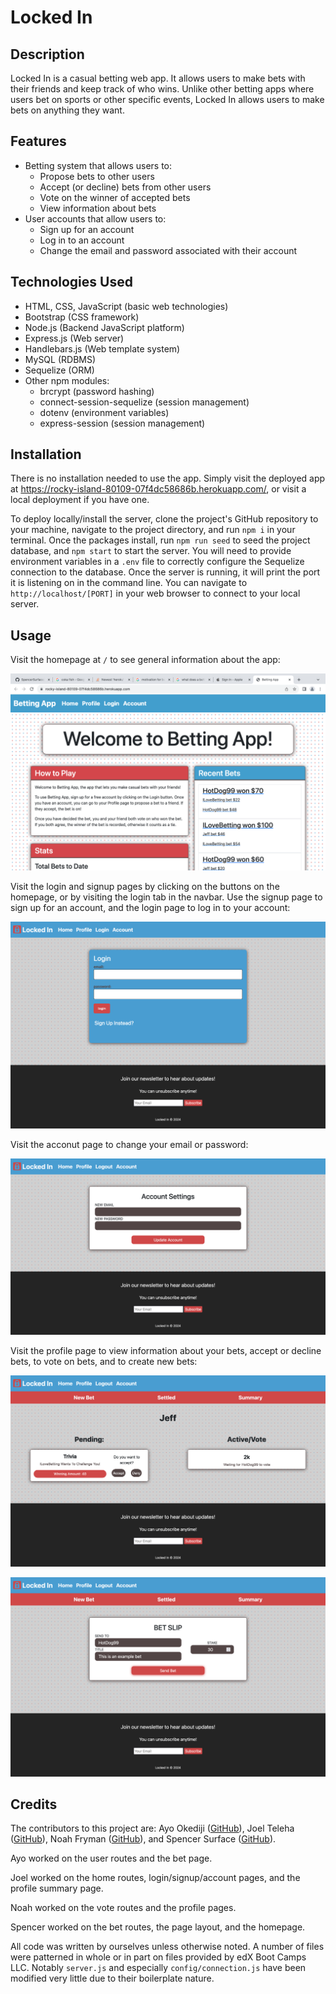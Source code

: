 # Locked In

## Description

Locked In is a casual betting web app. It allows users to make bets with their friends and keep track of who wins. Unlike other betting apps where users bet on sports or other specific events, Locked In allows users to make bets on anything they want.

## Features

* Betting system that allows users to:
    * Propose bets to other users
    * Accept (or decline) bets from other users
    * Vote on the winner of accepted bets
    * View information about bets
* User accounts that allow users to:
    * Sign up for an account
    * Log in to an account
    * Change the email and password associated with their account

## Technologies Used

* HTML, CSS, JavaScript (basic web technologies)
* Bootstrap (CSS framework)
* Node.js (Backend JavaScript platform)
* Express.js (Web server)
* Handlebars.js (Web template system)
* MySQL (RDBMS)
* Sequelize (ORM)
* Other npm modules:
    * brcrypt (password hashing)
    * connect-session-sequelize (session management)
    * dotenv (environment variables)
    * express-session (session management)

## Installation

There is no installation needed to use the app. Simply visit the deployed app at https://rocky-island-80109-07f4dc58686b.herokuapp.com/, or visit a local deployment if you have one.

To deploy locally/install the server, clone the project's GitHub repository to your machine, navigate to the project directory, and run `npm i` in your terminal. Once the packages install, run `npm run seed` to seed the project database, and `npm start` to start the server. You will need to provide environment variables in a `.env` file to correctly configure the Sequelize connection to the database. Once the server is running, it will print the port it is listening on in the command line. You can navigate to `http://localhost/[PORT]` in your web browser to connect to your local server.

## Usage

Visit the homepage at `/` to see general information about the app:

![Screenshot of the homepage](screenshots/screenshot.png)

Visit the login and signup pages by clicking on the buttons on the homepage, or by visiting the login tab in the navbar. Use the signup page to sign up for an account, and the login page to log in to your account:

![Screenshot of the login page](screenshots/login-screenshot.png)

Visit the acconut page to change your email or password:

![Screenshot of the account page](screenshots/account-screenshot.png)

Visit the profile page to view information about your bets, accept or decline bets, to vote on bets, and to create new bets:

![Screenshot of the profile page](screenshots/profile-screenshot.png)

![Screenshot of the new bet page](screenshots/new-bet-screenshot.png)

## Credits

The contributors to this project are: Ayo Okediji ([GitHub](https://github.com/Ayotheman12)), Joel Teleha ([GitHub](https://github.com/jteleha)), Noah Fryman ([GitHub](https://github.com/noah-10)), and Spencer Surface ([GitHub](https://github.com/SpencerSurface)).

Ayo worked on the user routes and the bet page.

Joel worked on the home routes, login/signup/account pages, and the profile summary page.

Noah worked on the vote routes and the profile pages.

Spencer worked on the bet routes, the page layout, and the homepage.

All code was written by ourselves unless otherwise noted. A number of files were patterned in whole or in part on files provided by edX Boot Camps LLC. Notably `server.js` and especially `config/connection.js` have been modified very little due to their boilerplate nature.